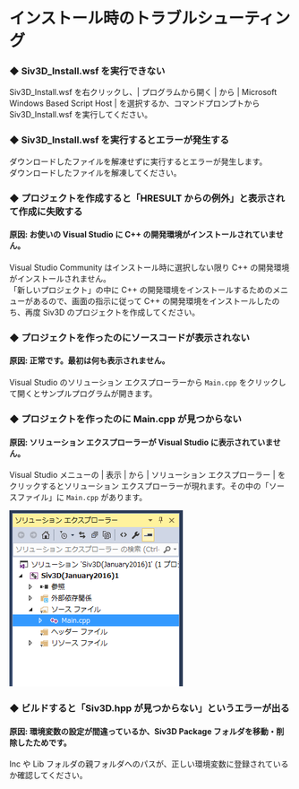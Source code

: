 ﻿# インストール時のトラブルシューティング

### ◆ Siv3D_Install.wsf を実行できない
Siv3D_Install.wsf を右クリックし、| プログラムから開く | から | Microsoft Windows Based Script Host | を選択するか、コマンドプロンプトから Siv3D_Install.wsf を実行してください。

### ◆ Siv3D_Install.wsf を実行するとエラーが発生する
ダウンロードしたファイルを解凍せずに実行するとエラーが発生します。  
ダウンロードしたファイルを解凍してください。

### ◆ プロジェクトを作成すると「HRESULT からの例外」と表示されて作成に失敗する
#### 原因: お使いの Visual Studio に C++ の開発環境がインストールされていません。
Visual Studio Community はインストール時に選択しない限り C++ の開発環境がインストールされません。  
「新しいプロジェクト」の中に C++ の開発環境をインストールするためのメニューがあるので、画面の指示に従って C++ の開発環境をインストールしたのち、再度 Siv3D のプロジェクトを作成してください。

### ◆ プロジェクトを作ったのにソースコードが表示されない
#### 原因: 正常です。最初は何も表示されません。
Visual Studio のソリューション エクスプローラーから `Main.cpp` をクリックして開くとサンプルプログラムが開きます。

### ◆ プロジェクトを作ったのに Main.cpp が見つからない
#### 原因: ソリューション エクスプローラーが Visual Studio に表示されていません。
Visual Studio メニューの | 表示 | から | ソリューション エクスプローラー | をクリックするとソリューション エクスプローラーが現れます。その中の「ソースファイル」に `Main.cpp` があります。

![ソリューション エクスプローラー](resource/solutionexplorer.png "ソリューション エクスプローラー") 

### ◆ ビルドすると「Siv3D.hpp が見つからない」というエラーが出る
#### 原因: 環境変数の設定が間違っているか、Siv3D Package フォルダを移動・削除したためです。
Inc や Lib フォルダの親フォルダへのパスが、正しい環境変数に登録されているか確認してください。
